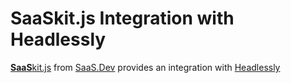 
# **SaaS**kit.js Integration with Headlessly

[**SaaS**kit.js](https://saaskit.js.org) from [SaaS.Dev](https://saas.dev) provides an integration with [Headlessly](https://saaskit.js.org/integrations/headlessly)
